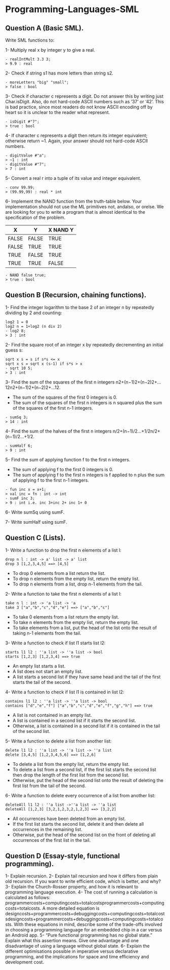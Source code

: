 # Programming-Languages-SML

## Question A (Basic SML).

Write SML functions to:

1- Multiply real x by integer y to give a real.
~~~~
- realIntMult 3.3 3;
> 9.9 : real
~~~~

2- Check if string s1 has more letters than string s2.
~~~~
- moreLetters "big" "small";
> false : bool
~~~~

3- Check if character c represents a digit. Do not answer this by writing just Char.isDigit. Also, do not hard-code ASCII numbers such as ‘37’ or ‘42’. This is bad practice, since most readers do not know ASCII encoding off by heart so it is unclear to the reader what represent. 
~~~~
- isDigit #"7";
> true : bool
~~~~

4- If character c represents a digit then return its integer equivalent; otherwise return ~1. Again, your answer should not hard-code ASCII numbers.
~~~~
- digitValue #"a";
> ~1 : int
- digitValue #"7";
> 7 : int
~~~~

5- Convert a real r into a tuple of its value and integer equivalent.
~~~~
- conv 99.99;
> (99.99,99) : real * int
~~~~

6- Implement the NAND function from the truth-table below. Your implementation should not use the ML primitives not, andalso, or orelse. We are looking for you to write a program that is almost identical to the specification of the problem.

| X     | Y     | X NAND Y |
|-------|-------|----------|
| FALSE | FALSE | TRUE     |
| FALSE | TRUE  | TRUE     |
| TRUE  | FALSE | TRUE     |
| TRUE  | TRUE  | FALSE    |

~~~~
- NAND false true;
> true : bool
~~~~

## Question B (Recursion, chaining functions).

1- Find the integer logarithm to the base 2 of an integer n by repeatedly dividing by 2 and counting:
~~~~
log2 1 = 0
log2 n = 1+log2 (n div 2)
- log2 8;
> 3 : int
~~~~

2- Find the square root of an integer x by repeatedly decrementing an initial guess s:
~~~~
sqrt x s = s if s*s <= x
sqrt x s = sqrt x (s-1) if s*s > x
- sqrt 10 5;
> 3 : int
~~~~

3- Find the sum of the squares of the first n integers n2+(n−1)2+(n−2)2+…12n2+(n−1)2+(n−2)2+…12.  
* The sum of the squares of the first 0 integers is 0.  
* The sum of the squares of the first n integers is n squared plus the sum of the squares of the first n-1 integers.  
~~~~
- sumSq 3;
> 14 : int
~~~~

4- Find the sum of the halves of the first n integers n/2+(n−1)/2…+1/2n/2+(n−1)/2…+1/2.
~~~~
- sumHalf 6;
> 9 : int
~~~~

5- Find the sum of applying function f to the first n integers.  
* The sum of applying f to the first 0 integers is 0.  
* The sum of applying f to the first n integers is f applied to n plus the sum of applying f to the first n-1 integers.
~~~~
- fun inc x = x+1;
> val inc = fn : int -> int
- sumF inc 3;
> 9 : int i.e. inc 3+inc 2+ inc 1+ 0
~~~~

6- Write sumSq using sumF.

7- Write sumHalf using sumF.

## Question C (Lists).

1- Write a function to drop the first n elements of a list l: 
~~~~
drop n l : int -> a' list -> a' list  
drop 3 [1,2,3,4,5] ==> [4,5]
~~~~
* To drop 0 elements from a list return the list.
* To drop n elements from the empty list, return the empty list.
* To drop n elements from a list, drop n-1 elements from the tail.

2- Write a function to take the first n elements of a list l: 
~~~~
take n l : int -> 'a list -> 'a 
take 3 ["a","b","c","d","e"] ==> ["a","b","c"]
~~~~
* To take 0 elements from a list return the empty list.
* To take n elements from the empty list, return the empty list.
* To take elements from a list, put the head of the list onto the result of taking n-1 elements from the tail.

3- Write a function to check if list l1 starts list l2: 
~~~~
starts l1 l2 : ''a list -> ''a list -> bool  
starts [1,2,3] [1,2,3,4] ==> true
~~~~
* An empty list starts a list.
* A list does not start an empty list.
* A list starts a second list if they have same head and the tail of the first starts the tail of the second.

4- Write a function to check if list l1 is contained in list l2: 
~~~~
contains l1 l2 : ''a list -> ''a list -> bool
contains ["d","e","f"] ["a","b","c","d","e","f","g","h"] ==> true
~~~~
* A list is not contained in an empty list.
* A list is contained in a second list if it starts the second list.
* Otherwise, a list is contained in a second list if it is contained in the tail of the second list.

5- Write a function to delete a list from another list: 
~~~~
delete l1 l2 : ''a list -> ''a list -> ''a list 
delete [3,4,5] [1,2,3,4,5,6] ==> [1,2,6]
~~~~
* To delete a list from the empty list, return the empty list.
* To delete a list from a second list, if the first list starts the second list then drop the length of the first list from the second list.
* Otherwise, put the head of the second list onto the result of deleting the first list from the tail of the second.

6- Write a function to delete every occurrence of a list from another list:
~~~~
deleteAll l1 l2 : ''a list ->''a list -> ''a list
deleteAll [1,2,3] [3,2,1,2,3,2,1,2,3] ==> [3,2,2]
~~~~
* All occurrences have been deleted from an empty list.
* If the first list starts the second list, delete it and then delete all occurrences in the remaining list.
* Otherwise, put the head of the second list on the front of deleting all occurrences of the first list in the tail.

## Question D (Essay-style, functional programming).

1- Explain recursion.
2- Explain tail recursion and how it differs from plain old recursion. If you want to write efficient code, which is better, and why?
3- Explain the Church-Rosser property, and how it is relevant to programming language execution.
4- The cost of running a calculation is calculated as follows: programmercosts+computingcosts=totalcostsprogrammercosts+computingcosts=totalcosts. A more detailed equation is designcosts+programmercosts+debuggingcosts+computingcosts=totalcostsdesigncosts+programmercosts+debuggingcosts+computingcosts=totalcosts. With these equations in mind, describe some of the trade-offs involved in choosing a programming language for an embedded chip in a car versus an Android app.
5- “Pure functional programming has no global state.”
Explain what this assertion means.
Give one advantage and one disadvantage of using a language without global state.
6- Explain the different optimisations possible in imperative versus declarative programming, and the implications for space and time efficiency and development cost.

